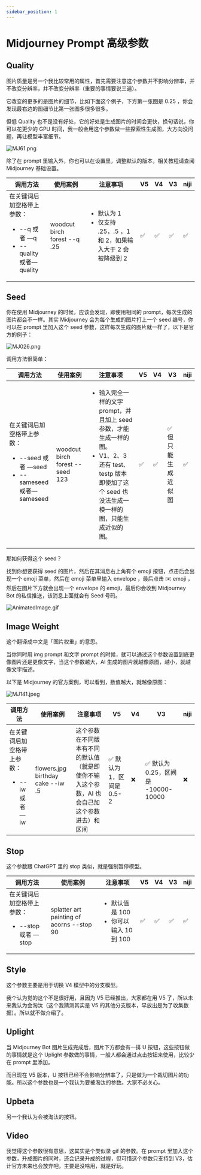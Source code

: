 ```yaml
---
sidebar_position: 1
---
```


# Midjourney Prompt 高级参数

## Quality

图片质量是另一个我比较常用的属性，首先需要注意这个参数并不影响分辨率，并不改变分辨率，并不改变分辨率（重要的事情要说三遍）。

它改变的更多的是图片的细节，比如下面这个例子，下方第一张图是 0.25 ，你会发现最右边的图细节比第一张图多很多很多。

但低 Quality 也不是没有好处，它的好处是生成图片的时间会更快，换句话说，你可以花更少的 GPU 时间，我一般会用这个参数做一些探索性生成图，大方向没问题，再让模型丰富细节。

![MJ61.png](https://res.craft.do/user/full/d845172f-becd-4255-bf79-d722098b2d83/doc/15EA26B6-9B49-4076-B8D8-DFE53ABD52C8/A021D1BD-049B-411E-92AE-83B5A5EEF86C_2/pII20DRpt5ZI4ukp3g6NZZVr0aHO64xKepAPyex33Rgz/MJ61.png)

除了在 prompt 里输入外，你也可以在设置里，调整默认的版本，相关教程请查阅 Midjourney 基础设置。

| **调用方法**                                          | **使用案例**                     | **注意事项**                                    | **V5** | **V4** | **V3** | **niji** |
| ------------------------------------------------- | ---------------------------- | ------------------------------------------- | ------ | ------ | ------ | -------- |
| 在关键词后加空格带上参数：<ul><li>--q 或者 —q</li><li>--quality 或者—quality</li></ul> | woodcut birch forest --q .25 | <ul><li>默认为 1</li><li>仅支持 .25，.5 ，1 和 2，如果输入大于 2 会被降级到 2</li></ul> | ✅      | ✅      | ✅      | ✅        |

## Seed

你在使用 Midjourney 的时候，应该会发现，即使用相同的 prompt，每次生成的图片都会不一样。其实 Midjourney 会为每个生成的图片打上一个 seed 编号，你可以在 prompt 里加入这个 seed 参数，这样每次生成的图片就一样了，以下是官方的例子：

![MJ026.png](https://res.craft.do/user/full/d845172f-becd-4255-bf79-d722098b2d83/doc/15EA26B6-9B49-4076-B8D8-DFE53ABD52C8/E0261A5A-AAA7-4836-B8FB-CACD9E70449F_2/AYWYIqo2hRdREXyboPmPwwdNayCkNi8HC8pMLIB19rYz/MJ026.png)

调用方法很简单：

| **调用方法**                                                  | **使用案例**                        | **注意事项**                                                                                            | **V5** | **V4** | **V3**     | **niji** |
| --------------------------------------------------------- | ------------------------------- | --------------------------------------------------------------------------------------------------- | ------ | ------ | ---------- | -------- |
| 在关键词后加空格带上参数：<ul><li>--seed 或者 —seed</li><li>--sameseed 或者—sameseed</li></ul> | woodcut birch forest --seed 123 | <ul><li>输入完全一样的文字 prompt，并且加上 seed 参数，才能生成一样的图。</li><li>V1、2、3 还有 test、testp 版本即使加了这个 seed 也没法生成一模一样的图，只能生成近似的图。</li></ul> | ✅      | ✅      | ✅ 但只能生成近似图 | ✅        |

那如何获得这个 seed？

找到你想要获得 seed 的图片，然后在其消息右上角有个 emoji 按钮，点击后会出现一个 emoji 菜单，然后在 emoji 菜单里输入 envelope ，最后点击 ✉️ emoji ，然后在图片下方就会出现一个 envelope 的 emoji，最后你会收到 Midjourney Bot 的私信推送，该消息上面就会有 Seed 号码。

![AnimatedImage.gif](https://res.craft.do/user/full/d845172f-becd-4255-bf79-d722098b2d83/doc/15EA26B6-9B49-4076-B8D8-DFE53ABD52C8/0ECFAB84-AF4C-4341-B60A-5084DCD4D04E_2/lUQZFixPHuw6sb9OpQnxPLdnZPGWEsKkrXxeegLVNrEz/AnimatedImage.gif)

## Image Weight

这个翻译成中文是「图片权重」的意思。

当你同时用 img prompt 和文字 prompt 的时候，就可以通过这个参数设置到底更像图片还是更像文字，当这个参数越大，AI 生成的图片就越像原图，越小，就越像文字描述。

以下是 Midjourney 的官方案例，可以看到，数值越大，就越像原图：

![MJ141.jpeg](https://res.craft.do/user/full/d845172f-becd-4255-bf79-d722098b2d83/doc/15EA26B6-9B49-4076-B8D8-DFE53ABD52C8/A2A360FB-E94A-47E5-9FEB-AE2FB49FAD8D_2/MsiDjcQZLvZxF6qsdfobkel5NkZIzew28GyfzFx2nREz/MJ141.jpeg)

| **调用方法**                    | **使用案例**                          | **注意事项**                                         | **V5**            | **V4** | **V3**                      | **niji** |
| --------------------------- | --------------------------------- | ------------------------------------------------ | ----------------- | ------ | --------------------------- | -------- |
| 在关键词后加空格带上参数：<ul><li>--iw 或者 —iw</li></ul> | flowers.jpg birthday cake --iw .5 | 这个参数在不同版本有不同的默认值（就是即使你不输入这个参数，AI 也会自己加这个参数进去）和区间 | ✅ 默认为 1，区间是 0.5-2 | ❌      | ✅ 默认为 0.25，区间是 -10000-10000 | ❌        |

## Stop

这个参数跟 ChatGPT 里的 stop 类似，就是强制暂停模型。

| **调用方法**                        | **使用案例**                                  | **注意事项**                               | **V5** | **V4** | **V3** | **niji** |
| ------------------------------- | ----------------------------------------- | -------------------------------------- | ------ | ------ | ------ | -------- |
| 在关键词后加空格带上参数：<ul><li>--stop 或者 —stop</li></ul> | splatter art painting of acorns --stop 90 | <ul><li>默认值是 100</li><li>你可以输入 10 到 100</li></ul> | ✅      | ✅      | ✅      | ✅        |

## Style

这个参数主要是用于切换 V4 模型中的分支模型。

我个认为觉的这个不是很好用，且因为 V5 已经推出，大家都在用 V5 了，所以未来我认为会淘汰（这个我猜测其实是 V5 的其他分支版本，早放出是为了收集数据）。所以就不做介绍了。

## Uplight

当 Midjourney Bot 图片生成完成后，图片下方都会有一排 U 按钮，这些按钮做的事情就是这个 Uplight 参数做的事情，一般人都会通过点击按钮来使用，比较少在 prompt 里添加。

而且现在 V5 版本，U 按钮已经不会影响分辨率了，只是做为一个裁切图片的功能。所以这个参数也是一个我认为要被淘汰的参数。大家不必关心。

## Upbeta

另一个我认为会被淘汰的按钮。

## Video

我觉得这个参数很有意思，这其实是个类似录 gif 的参数。在 prompt 里加入这个参数，升成图片的同时，还会记录升成的过程，但可惜这个参数只支持到 V3，估计官方未来也会放弃吧，主要是没啥用，就是好玩。

